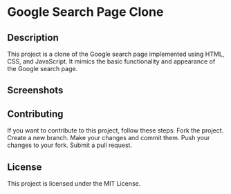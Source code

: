 # Google Search Page Clone

## Description

This project is a clone of the Google search page implemented using HTML, CSS, and JavaScript. It mimics the basic functionality and appearance of the Google search page.

## Screenshots

<!-- Add more screenshots if needed -->
## Contributing
If you want to contribute to this project, follow these steps:
 Fork the project.
 Create a new branch.
 Make your changes and commit them.
 Push your changes to your fork.
 Submit a pull request.
## License
This project is licensed under the MIT License.
